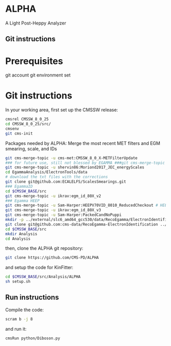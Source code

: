 # ALPHA
A Light Post-Heppy Analyzer

## Git instructions
# Prerequisites
git account
git environment set

# Git instructions
In your working area, first set up the CMSSW release:
```bash
cmsrel CMSSW_8_0_25
cd CMSSW_8_0_25/src/
cmsenv
git cms-init
```
Packages needed by ALPHA:
Merge the most recent MET filters and EGM smearing, scale, and IDs
```bash
git cms-merge-topic -u cms-met:CMSSW_8_0_X-METFilterUpdate
### for future use, still not blessed by EGAMMA ###git cms-merge-topic -u rafaellopesdesa:Regression80XEgammaAnalysis
git cms-merge-topic -u shervin86:Moriond2017_JEC_energyScales
cd EgammaAnalysis/ElectronTools/data
# download the txt files with the corrections
git clone git@github.com:ECALELFS/ScalesSmearings.git
### EgammaID
cd $CMSSW_BASE/src
git cms-merge-topic -u ikrav:egm_id_80X_v2
### Egamma HEEP
git cms-merge-topic -u Sam-Harper:HEEPV70VID_8010_ReducedCheckout # HEEPV70VID_8010_ReducedCheckout
git cms-merge-topic -u ikrav:egm_id_80X_v3
git cms-merge-topic -u Sam-Harper:PackedCandNoPuppi
mkdir -p ../external/slc6_amd64_gcc530/data/RecoEgamma/ElectronIdentification/ #we need this for the mva weights which runs in VID regardless if you need it or not
git clone git@github.com:cms-data/RecoEgamma-ElectronIdentification ../external/slc6_amd64_gcc530/data/RecoEgamma/ElectronIdentification/data #we need this for the mva weights which runs in VID regardless if you need it or not
cd $CMSSW_BASE/src
mkdir Analysis
cd Analysis
```
then, clone the ALPHA git repository:
```bash
git clone https://github.com/CMS-PD/ALPHA
```
and setup the code for KinFitter:
```bash
cd $CMSSW_BASE/src/Analysis/ALPHA
sh setup.sh
```

## Run instructions
Compile the code:
```bash
scram b -j 8
```
and run it:
```bash
cmsRun python/Diboson.py
```

